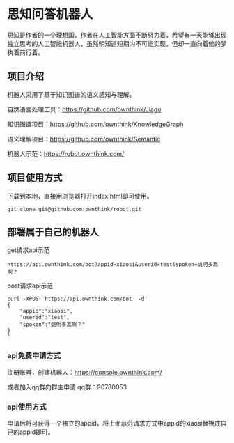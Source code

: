 # 思知问答机器人
  思知是作者的一个理想国，作者在人工智能方面不断努力着，希望有一天能够出现独立思考的人工智能机器人，虽然明知道短期内不可能实现，但却一直向着他的梦执着前行着。

## 项目介绍
机器人采用了基于知识图谱的语义感知与理解。

自然语言处理工具：https://github.com/ownthink/Jiagu

知识图谱项目：https://github.com/ownthink/KnowledgeGraph

语义理解项目：https://github.com/ownthink/Semantic

机器人示范：https://robot.ownthink.com/

## 项目使用方式
下载到本地，直接用浏览器打开index.html即可使用。
```shell
git clone git@github.com:ownthink/robot.git
```

## 部署属于自己的机器人
get请求api示范
```
https://api.ownthink.com/bot?appid=xiaosi&userid=test&spoken=姚明多高啊？
```
post请求api示范
```
curl -XPOST https://api.ownthink.com/bot  -d'
{
	"appid":"xiaosi",
	"userid":"test",
	"spoken":"姚明多高啊？"
}
'
```

### api免费申请方式
注册账号，创建机器人：https://console.ownthink.com/

或者加入qq群向群主申请 qq群：90780053

### api使用方式

申请后将可获得一个独立的appid，将上面示范请求方式中appid的xiaosi替换成自己的appid即可。


